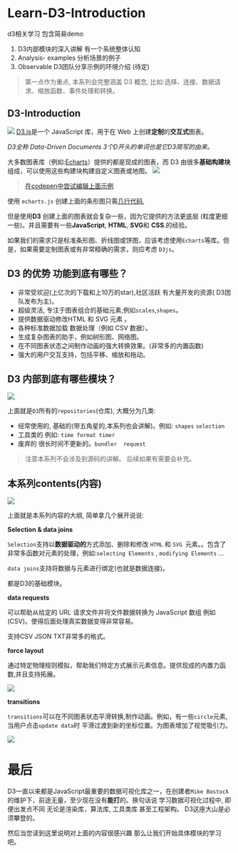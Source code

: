 # Learn-D3-Introduction
d3相关学习 包含简易demo

1. D3内部模块的深入讲解 有一个系统整体认知 
2. Analysis- examples 分析场景的例子
3. Observable D3团队分享示例的环境介绍 (待定)

> 第一点作为重点, 本系列会完整涵盖 D3 概念, 比如:选择、连接、数据请求、缩放函数、事件处理和转换。

## D3-Introduction
![](https://www.showdoc.com.cn/server/api/attachment/visitFile?sign=8bb58ac54605751ce20194e05c984227&file=file.png)
[D3.js](https://d3js.org/)是一个 JavaScript 库，用于在 Web 上创建**定制**的**交互式**图表。

*D3全称 Data-Driven Documents 3个D开头的单词也是它D3简写的由来。*

大多数图表库（例如:[Echarts](https://github.com/apache/echarts)）提供的都是现成的图表，而 D3 由很多**基础构建块**组成，可以使用这些构建块构建自定义图表或地图。
![](https://www.showdoc.com.cn/server/api/attachment/visitFile?sign=463d7179824db72dd7cfc152a2f1cb89&file=file.png)


>  [在codepen中尝试编辑上面示例](https://codepen.io/wantnocode/pen/MWVNJwW?editors=1111)

使用 `echarts.js` 创建上面的条形图只需[几行代码](https://codepen.io/createwithdata/pen/axgoaQ),

但是使用**D3** 创建上面的图表就会复杂一些，因为它提供的方法更底层 (粒度更细一些)。并且需要有一些**JavaScript**, **HTML**, **SVG**和 **CSS**.的经验。

如果我们的需求只是标准条形图、折线图或饼图，应该考虑使用`Echarts`等库。但是，如果需要定制图表或有非常精确的需求，则应考虑 `D3js`。



## D3 的优势 功能到底有哪些？

- 非常受欢迎(上亿次的下载和上10万的star),社区活跃 有大量开发的资源( D3团队发布为主)。
- 超级灵活, 专注于图表组合的基础元素,例如`scales`,`shapes`。
- 提供数据驱动修改HTML 和 SVG 元素 。
- 各种标准数据加载 数据处理（例如 CSV 数据）。
- 生成复杂图表的助手，例如树形图、网络图。
- 在不同图表状态之间制作动画的强大转换效果。(非常多的内置函数)
- 强大的用户交互支持，包括平移、缩放和拖动。



## D3 内部到底有哪些模块？ 
![](https://www.showdoc.com.cn/server/api/attachment/visitFile?sign=599968a9bcc95452e0fa3261c2241bdc&file=file.png)

上面就是`D3`所有的`repositories`(仓库), 大概分为几类:

- 经常使用的, 基础的(带五角星的,本系列也会讲解)。例如: `shapes` `selection`
- 工具类的 例如: `time format timer`
- 废弃的 很长时间不更新的。`bundler  request`

> 注意本系列不会涉及到源码的讲解。 后续如果有需要会补充。



## 本系列contents(内容)


![](https://www.showdoc.com.cn/server/api/attachment/visitFile?sign=75f52ce06f84fbe5b520a588d8f0f8b4&file=file.png)

上面就是本系列内容的大纲, 简单拿几个展开说说:

**Selection & data joins**

`Selection`支持以**数据驱动的**方式添加、删除和修改 `HTML` 和 `SVG `元素。。包含了非常多函数对元素的处理，例如:`selecting Elements` , `modifying Elements` ...

`data joins`支持将数据与元素进行绑定(也就是数据连接)。 

都是D3的基础模块。



**data requests**

可以帮助从给定的 URL 请求文件并将文件数据转换为 JavaScript 数组 例如(CSV)。使得后面处理真实数据变得非常容易。

支持CSV JSON TXT非常多的格式。



**force layout**

通过特定物理规则模拟，帮助我们特定方式展示元素信息。提供现成的内置力函数,并且支持拓展。

![](https://www.showdoc.com.cn/server/api/attachment/visitFile?sign=17253bc9e3af9f6841dc5b0b249bf446&file=file.png)

**transitions**

`transitions`可以在不同图表状态平滑转换,制作动画。例如，有一些`circle`元素, 当用户点击`update data`时 平滑过渡到新的坐标位置。为图表增加了视觉吸引力。

![](https://www.showdoc.com.cn/server/api/attachment/visitFile?sign=a3a9a064e8ddbefc77eed66ab676bf32&file=file.gif)





# 最后

D3一直以来都是JavaScript最重要的数据可视化库之一，在创建者`Mike Bostock`的维护下，前途无量，至少现在没有**能打**的。换句话说 学习数据可视化过程中, 即便出发点不同 无论是渲染库，算法库,  工具类库 甚至工程架构。 D3这座大山是必须攀登的。

然后当您读到这里说明对上面的内容很感兴趣 那么让我们开始具体模块的学习吧。

